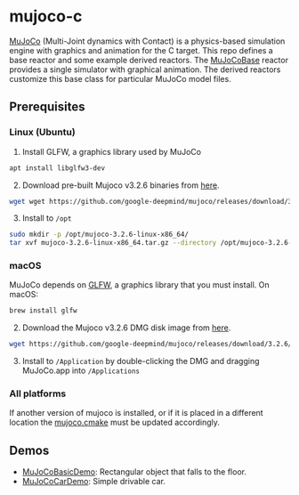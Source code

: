 # mujoco-c

[MuJoCo](https://mujoco.org) (Multi-Joint dynamics with Contact) is a physics-based simulation engine with graphics and animation for the C target.
This repo defines a base reactor and some example derived reactors.  The [MuJoCoBase](src/lib/MuJoCoBase.lf) reactor provides a single simulator with graphical animation.
The derived reactors customize this base class for particular MuJoCo model files.

## Prerequisites


### Linux (Ubuntu)

1. Install GLFW, a graphics library used by MuJoCo

```sh
apt install libglfw3-dev
```

2. Download pre-built Mujoco v3.2.6 binaries from [here](https://github.com/google-deepmind/mujoco/releases/tag/3.2.6).
```sh
wget wget https://github.com/google-deepmind/mujoco/releases/download/3.2.6/mujoco-3.2.6-linux-x86_64.tar.gz
```

3. Install to `/opt` 
```sh
sudo mkdir -p /opt/mujoco-3.2.6-linux-x86_64/
tar xvf mujoco-3.2.6-linux-x86_64.tar.gz --directory /opt/mujoco-3.2.6-linux-x86_64/
```
### macOS

MuJoCo depends on [GLFW](https://www.glfw.org), a graphics library that you must install. On macOS:

```sh
brew install glfw
```

2. Download the Mujoco v3.2.6 DMG disk image from [here](https://github.com/google-deepmind/mujoco/releases/tag/3.2.6).
```sh
wget https://github.com/google-deepmind/mujoco/releases/download/3.2.6/mujoco-3.2.6-macos-universal2.dmg
```

3. Install to `/Application` by double-clicking the DMG and dragging MuJoCo.app into `/Applications` 


### All platforms

If another version of mujoco is installed, or if it is placed in a different location
the [mujoco.cmake](src/include/mujoco.cmake) must be updated accordingly.

## Demos

* [MuJoCoBasicDemo](src/MuJoCoBasicDemo.lf): Rectangular object that falls to the floor.
* [MuJoCoCarDemo](src/MuJoCoCarDemo.lf): Simple drivable car.
